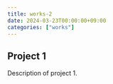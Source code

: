 ```yaml
---
title: works-2
date: 2024-03-23T00:00:00+09:00
categories: ["works"]
---
```


## Project 1
Description of project 1.
